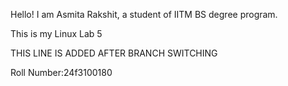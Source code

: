 Hello! I am Asmita Rakshit, a student of IITM BS degree program.

This is my Linux Lab 5



THIS LINE IS ADDED AFTER BRANCH SWITCHING



Roll Number:24f3100180

